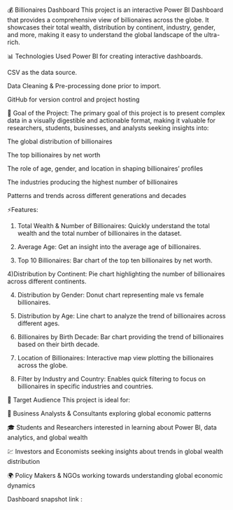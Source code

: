 💰 Billionaires Dashboard
This project is an interactive Power BI Dashboard that provides a comprehensive view of billionaires across the globe. It showcases their total wealth, distribution by continent, industry, gender, and more, making it easy to understand the global landscape of the ultra-rich.


📊 Technologies Used
Power BI for creating interactive dashboards.

 CSV as the data source.

Data Cleaning & Pre-processing done prior to import.

GitHub for version control and project hosting

🎯 Goal of the Project:
The primary goal of this project is to present complex data in a visually digestible and actionable format, making it valuable for researchers, students, businesses, and analysts seeking insights into:

The global distribution of billionaires

The top billionaires by net worth

The role of age, gender, and location in shaping billionaires’ profiles

The industries producing the highest number of billionaires

Patterns and trends across different generations and decades



⚡️Features:
1) Total Wealth & Number of Billionaires: Quickly understand the total wealth and the total number of billionaires in the dataset.

2) Average Age: Get an insight into the average age of billionaires.

3) Top 10 Billionaires: Bar chart of the top ten billionaires by net worth.

4)Distribution by Continent: Pie chart highlighting the number of billionaires across different continents.

4) Distribution by Gender: Donut chart representing male vs female billionaires.

6) Distribution by Age: Line chart to analyze the trend of billionaires across different ages.

7) Billionaires by Birth Decade: Bar chart providing the trend of billionaires based on their birth decade.

8) Location of Billionaires: Interactive map view plotting the billionaires across the globe.

9) Filter by Industry and Country: Enables quick filtering to focus on billionaires in specific industries and countries.

👥 Target Audience
This project is ideal for:

👔 Business Analysts & Consultants exploring global economic patterns

🎓 Students and Researchers interested in learning about Power BI, data analytics, and global wealth

💹 Investors and Economists seeking insights about trends in global wealth distribution

🌍 Policy Makers & NGOs working towards understanding global economic dynamics

Dashboard snapshot link : 
